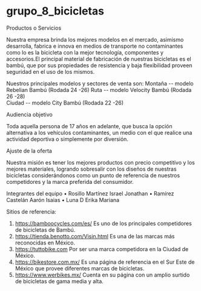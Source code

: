 # grupo_8_bicicletas

Productos o Servicios

Nuestra empresa brinda los mejores modelos en el mercado, asimismo desarrolla, fabrica e innova en medios de transporte no contaminantes como lo es la bicicleta con la mejor tecnología, componentes y accesorios.El principal material de fabricación de nuestras bicicletas es el bambú, que por sus propiedades de resistencia y baja flexibilidad proveen seguridad en el uso de los mismos.

Nuestros principales modelos y sectores de venta son:
Montaña	-- modelo Rebelian Bambú (Rodada 24 -26)
Ruta     		-- modelo Velocity Bambú	 (Rodada 26 -28)	
Ciudad		-- modelo City Bambú (Rodada 22 -26)		 


Audiencia objetivo

Toda aquella persona de 17 años en adelante, que busca la opción alternativa a los vehículos contaminantes, un medio con el que realice una actividad deportiva o simplemente por diversión.


Ajuste de la oferta

Nuestra misión es tener los mejores productos con precio competitivo y los mejores materiales, logrando sobresalir con los diseños de nuestras 
bicicletas considerándonos como un punto de referencia de nuestros competidores y la marca preferida del consumidor.


Integrantes del equipo
•	Rosillo Martínez Israel Jonathan
• Ramírez Castelán Aarón Isaias	
•	Luna D  Erika Mariana

Sitios de referencia:
1.	https://bamboocycles.com/es/
	Es uno de los principales competidores de bicicletas de Bambú.
2.	https://tienda.benotto.com/Visin.html
	Es una de las marcas más reconocidas en México.
3.	https://tuttobike.com
	Por ser una marca competidora en la Ciudad de México.
4.	https://bikestore.com.mx/
	Es una página de referencia en el Sur Este de México que provee diferentes marcas de bicicletas.
5.	https://www.werbikes.mx/
	Cuenta en su página con un amplio surtido de bicicletas de gama media y alta.

